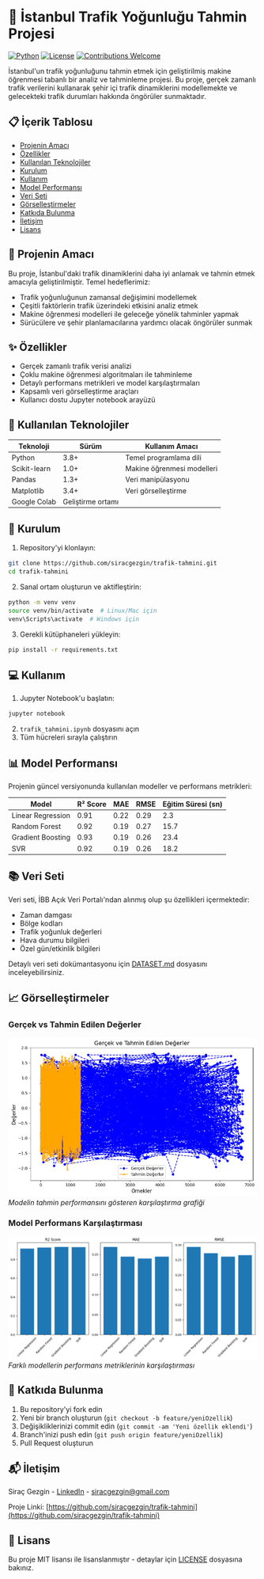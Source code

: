 # 🚦 İstanbul Trafik Yoğunluğu Tahmin Projesi

[![Python](https://img.shields.io/badge/Python-3.1%2B-blue.svg)](https://www.python.org)
[![License](https://img.shields.io/badge/License-MIT-green.svg)](LICENSE)
[![Contributions Welcome](https://img.shields.io/badge/contributions-welcome-brightgreen.svg?style=flat)](CONTRIBUTING.md)

İstanbul'un trafik yoğunluğunu tahmin etmek için geliştirilmiş makine öğrenmesi tabanlı bir analiz ve tahminleme projesi. Bu proje, gerçek zamanlı trafik verilerini kullanarak şehir içi trafik dinamiklerini modellemekte ve gelecekteki trafik durumları hakkında öngörüler sunmaktadır.

## 📋 İçerik Tablosu
- [Projenin Amacı](#-projenin-amacı)
- [Özellikler](#-özellikler)
- [Kullanılan Teknolojiler](#-kullanılan-teknolojiler)
- [Kurulum](#-kurulum)
- [Kullanım](#-kullanım)
- [Model Performansı](#-model-performansı)
- [Veri Seti](#-veri-seti)
- [Görselleştirmeler](#-görselleştirmeler)
- [Katkıda Bulunma](#-katkıda-bulunma)
- [İletişim](#-iletişim)
- [Lisans](#-lisans)

## 🎯 Projenin Amacı

Bu proje, İstanbul'daki trafik dinamiklerini daha iyi anlamak ve tahmin etmek amacıyla geliştirilmiştir. Temel hedeflerimiz:

- Trafik yoğunluğunun zamansal değişimini modellemek
- Çeşitli faktörlerin trafik üzerindeki etkisini analiz etmek
- Makine öğrenmesi modelleri ile geleceğe yönelik tahminler yapmak
- Sürücülere ve şehir planlamacılarına yardımcı olacak öngörüler sunmak

## ✨ Özellikler

- Gerçek zamanlı trafik verisi analizi
- Çoklu makine öğrenmesi algoritmaları ile tahminleme
- Detaylı performans metrikleri ve model karşılaştırmaları
- Kapsamlı veri görselleştirme araçları
- Kullanıcı dostu Jupyter notebook arayüzü

## 🔧 Kullanılan Teknolojiler

| Teknoloji | Sürüm | Kullanım Amacı |
|-----------|-------|----------------|
| Python | 3.8+ | Temel programlama dili |
| Scikit-learn | 1.0+ | Makine öğrenmesi modelleri |
| Pandas | 1.3+ | Veri manipülasyonu |
| Matplotlib | 3.4+ | Veri görselleştirme |
| Google Colab| Geliştirme ortamı |

## 🚀 Kurulum

1. Repository'yi klonlayın:
```bash
git clone https://github.com/siracgezgin/trafik-tahmini.git
cd trafik-tahmini
```

2. Sanal ortam oluşturun ve aktifleştirin:
```bash
python -m venv venv
source venv/bin/activate  # Linux/Mac için
venv\Scripts\activate  # Windows için
```

3. Gerekli kütüphaneleri yükleyin:
```bash
pip install -r requirements.txt
```

## 💻 Kullanım

1. Jupyter Notebook'u başlatın:
```bash
jupyter notebook
```

2. `trafik_tahmini.ipynb` dosyasını açın
3. Tüm hücreleri sırayla çalıştırın

## 📊 Model Performansı

Projenin güncel versiyonunda kullanılan modeller ve performans metrikleri:

| Model | R² Score | MAE | RMSE | Eğitim Süresi (sn) |
|-------|----------|-----|------|-------------------|
| Linear Regression | 0.91 | 0.22 | 0.29 | 2.3 |
| Random Forest | 0.92 | 0.19 | 0.27 | 15.7 |
| Gradient Boosting | 0.93 | 0.19 | 0.26 | 23.4 |
| SVR | 0.92 | 0.19 | 0.26 | 18.2 |

## 📚 Veri Seti

Veri seti, İBB Açık Veri Portalı'ndan alınmış olup şu özellikleri içermektedir:

- Zaman damgası
- Bölge kodları
- Trafik yoğunluk değerleri
- Hava durumu bilgileri
- Özel gün/etkinlik bilgileri

Detaylı veri seti dokümantasyonu için [DATASET.md](DATASET.md) dosyasını inceleyebilirsiniz.

## 📈 Görselleştirmeler

### Gerçek vs Tahmin Edilen Değerler
![Gerçek ve Tahmin Grafiği](images/gercek_vs_tahmin.png)
*Modelin tahmin performansını gösteren karşılaştırma grafiği*

### Model Performans Karşılaştırması
![Performans Karşılaştırması](images/performans.png)
*Farklı modellerin performans metriklerinin karşılaştırması*

## 🤝 Katkıda Bulunma

1. Bu repository'yi fork edin
2. Yeni bir branch oluşturun (`git checkout -b feature/yeniOzellik`)
3. Değişikliklerinizi commit edin (`git commit -am 'Yeni özellik eklendi'`)
4. Branch'inizi push edin (`git push origin feature/yeniOzellik`)
5. Pull Request oluşturun

## 📬 İletişim

Siraç Gezgin - [LinkedIn](https://linkedin.com/in/siracgezgin) - siracgezgin@gmail.com

Proje Linki: [https://github.com/siracgezgin/trafik-tahmini](https://github.com/siracgezgin/trafik-tahmini)

## 📄 Lisans

Bu proje MIT lisansı ile lisanslanmıştır - detaylar için [LICENSE](LICENSE) dosyasına bakınız.
